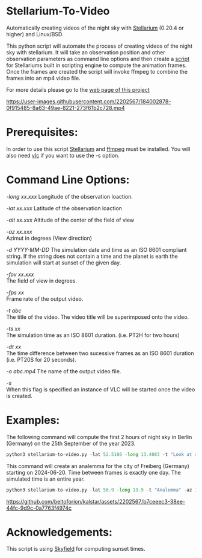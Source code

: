 # Stellarium-To-Video
Automatically creating videos of the night sky with [Stellarium](https://stellarium.org) (0.20.4 or higher) and Linux/BSD.
 
This python script will automate the process of creating videos of the night sky with stellarium. It will take an observation position and other observation parameters as command line options and then create a [script](http://beltoforion.de/article.php?a=stellarium_video&hl=en#idStellariumScript) for Stellariums built in scripting engine to compute the animation frames. Once the frames are created the script will invoke ffmpeg to combine the 
frames into an mp4 video file.

For more details please go to the [web page of this project](https://beltoforion.de/en/stellarium_video/)

https://user-images.githubusercontent.com/2202567/184002878-0f915485-8a63-49ae-8221-273f61b2c728.mp4

# Prerequisites:
In order to use this script [Stellarium](https://stellarium.org) and [ffmpeg](https://www.ffmpeg.org/) must be installed. You will also need [vlc](https://www.videolan.org/vlc/) if you want to use the -s option.

# Command Line Options:

_-long xx.xxx_ 
Longitude of the observation loaction.

_-lat xx.xxx_ 
Latitude of the observation loaction

_-alt xx.xxx_ 
Altitude of the center of the field of view

_-az 	xx.xxx_ 	
Azimut in degrees (View direction)

_-d YYYY-MM-DD_	
The simulation date and time as an ISO 8601 compliant string. If the string does not contain a time and the planet is earth the simulation will start at sunset of the given day.

_-fov xx.xxx_ 	
The field of view in degrees.

_-fps xx_ 	
Frame rate of the output video.

_-t abc_ 	
The title of the video. The video title will be superimposed onto the video.

_-ts xx_ 	
The simulation time as an ISO 8601 duration. (i.e. PT2H for two hours)

_-dt xx_ 	
The time difference between two sucessive frames as an ISO 8601 duration (i.e. PT20S for 20 seconds).

_-o abc.mp4_ 
The name of the output video file.

_-s_ 	
When this flag is specified an instance of VLC will be started once the video is created.

# Examples:

The following command will compute the first 2 hours of night sky in Berlin (Germany) on the 25th September of the year 2023. 

```python
python3 stellarium-to-video.py -lat 52.5186 -long 13.4083 -t "Look at all the Stars!" -az 90 -alt 25 -d 2023-09-25 -ts PT2H -s -o out.mp4 -fov 70 -dt PT30S
```
This command will create an analemma for the city of Freiberg (Germany) starting on 2024-06-20. Time between frames is exactly one day. The simulated time is an entire year.
```python
python3 stellarium-to-video.py -lat 50.9 -long 13.9 -t "Analemma" -az 180 -alt 35 -d 2024-06-20T12:00:00 -ts P1Y -s -o analemma.mp4 -fov 80 -dt P1D
```

https://github.com/beltoforion/kalstar/assets/2202567/b7ceeec3-38ee-44fc-9d9c-0a7763f4974c


# Acknowledgements:
This script is using [Skyfield](https://rhodesmill.org/skyfield/) for computing sunset times.
